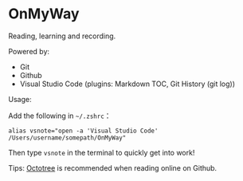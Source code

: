 # OnMyWay
Reading, learning and recording.

Powered by:

- Git
- Github
- Visual Studio Code (plugins: Markdown TOC, Git History (git log))

Usage:

Add the following in  `~/.zshrc`：

```
alias vsnote="open -a 'Visual Studio Code' /Users/username/somepath/OnMyWay"
```

Then type `vsnote` in the terminal to quickly get into work!

Tips: 
[Octotree](https://github.com/buunguyen/octotree) is recommended when reading online on Github.

